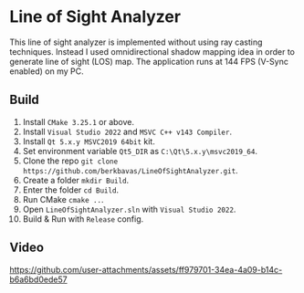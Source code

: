 # Line of Sight Analyzer
This line of sight analyzer is implemented without using ray casting techniques.
Instead I used omnidirectional shadow mapping idea in order to generate line of sight (LOS) map.
The application runs at 144 FPS (V-Sync enabled) on my PC.

## Build
1) Install `CMake 3.25.1` or above.
2) Install `Visual Studio 2022` and `MSVC C++ v143 Compiler`.
3) Install `Qt 5.x.y MSVC2019 64bit` kit.
4) Set environment variable `Qt5_DIR` as `C:\Qt\5.x.y\msvc2019_64`.
5) Clone the repo `git clone https://github.com/berkbavas/LineOfSightAnalyzer.git`.
6) Create a folder `mkdir Build`.
7) Enter the folder `cd Build`.
8) Run CMake `cmake ..`.
9) Open `LineOfSightAnalyzer.sln` with `Visual Studio 2022`.
10) Build & Run with `Release` config.

## Video
https://github.com/user-attachments/assets/ff979701-34ea-4a09-b14c-b6a6bd0ede57

